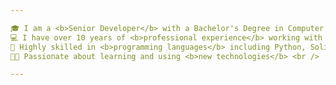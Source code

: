 ```yaml
---

🎓 I am a <b>Senior Developer</b> with a Bachelor's Degree in Computer Science and Software Engineering <br />
💻 I have over 10 years of <b>professional experience</b> working with JS frameworks and creating business applications and platforms <br />
🎢 Highly skilled in <b>programming languages</b> including Python, Solidity, Rust and more <br />
👨‍💻 Passionate about learning and using <b>new technologies</b> <br />

---
```

